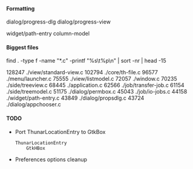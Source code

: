 #### Formatting
    
dialog/progress-dlg
dialog/progress-view

widget/path-entry
column-model

#### Biggest files

find . -type f -name "*.c" -printf "%s\t%p\n" | sort -nr | head -15

128247	./view/standard-view.c
102794	./core/th-file.c
96577	./menu/launcher.c
75555	./view/listmodel.c
72057	./window.c
70235	./side/treeview.c
68445	./application.c
62566	./job/transfer-job.c
61154	./side/treemodel.c
51175	./dialog/permbox.c
45043	./job/io-jobs.c
44158	./widget/path-entry.c
43849	./dialog/propsdlg.c
43724	./dialog/appchooser.c



#### TODO

* Port ThunarLocationEntry to GtkBox
    
    ```
    ThunarLocationEntry
        GtkHBox
    ```

* Preferences options cleanup

<property name="last-details-view-column-widths" type="string"
value="50,123,50,50,347,50,50,73,50,91"/>

<!--
metadata

gboolean directory_specific_settings;
thunar_file_get_metadata_setting()

HAVE_LINUX

CTYPE_H
ERRNO_H
FCNTL_H
GRP_H
LIMITS_H
LOCALE_H
MEMORY_H
PATHS_H
PWD_H
SCHED_H
SIGNAL_H
STDARG_H
STDLIB_H
STRING_H
SYS_MMAN_H
SYS_PARAM_H
SYS_STAT_H
SYS_TIME_H
SYS_TYPES_H
SYS_UIO_H
SYS_WAIT_H
TIME_H

AC_FUNC_MMAP()
-->


